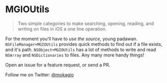 MGIOUtils
=========

> Two simple categories to make searching, opening, reading, and writing on files in iOS a one line operation.

For the moment you'll have to _use the source_, young padawan. `NSFileManager+MGIOUtils` provides quick methods to find out if a file exists, and it's path. `NSObject+MGIOUtils` has a lot of methods to write and read `NSArray` and `NSDictionaries` to files. Any many more handy things!

Open an issue for a feature request, or send a PR.

Follow me on Twitter: [@mokagio](http://twitter.com/mokagio) 